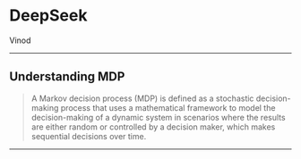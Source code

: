# DeepSeek

Vinod

---
## Understanding MDP

>A Markov decision process (MDP) is defined as a stochastic decision-making process that uses a mathematical framework to model the decision-making of a dynamic system in scenarios where the results are either random or controlled by a decision maker, which makes sequential decisions over time.

---
## 

